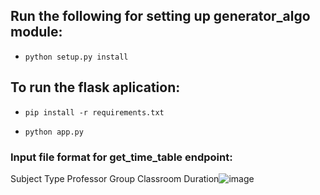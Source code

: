 ## Run the following for setting up generator_algo module:

- `python setup.py install`

## To run the flask aplication:

- `pip install -r requirements.txt`

- `python app.py`

### Input file format for get_time_table endpoint:

Subject	Type	Professor	Group	Classroom	Duration![image](https://github.com/KushJoshi16/Time_Table_Application/assets/76556985/8b596ca1-08fe-409d-8c13-fa08167a52b6)
